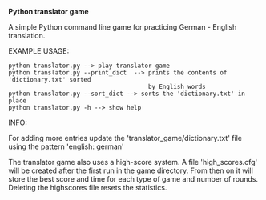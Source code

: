 <strong>Python translator game</strong>

A simple Python command line game for practicing German - English translation.

EXAMPLE USAGE:

    python translator.py --> play translator game
    python translator.py --print_dict  --> prints the contents of 'dictionary.txt' sorted 
                                           by English words
    python translator.py --sort_dict --> sorts the 'dictionary.txt' in place
    python translator.py -h --> show help

INFO:

For adding more entries update the 'translator_game/dictionary.txt' file using the pattern
'english: german'

The translator game also uses a high-score system. A file 'high_scores.cfg' will be created
after the first run in the game directory. From then on it will store the best score and 
time for each type of game and number of rounds. Deleting the highscores file resets the
statistics.
